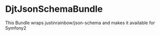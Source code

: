 DjtJsonSchemaBundle
===================

This Bundle wraps justinrainbow/json-schema and makes it available for Symfony2
